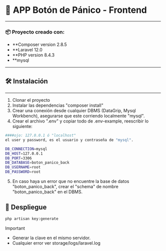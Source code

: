 # 🚨 APP Botón de Pánico - Frontend
--------

### 📦 Proyecto creado con:

- **Composer version 2.8.5
- **Laravel 12.0
- **PHP version 8.4.3 
- **mysql

----

## 🛠️ Instalación
-----------------

1. Clonar el proyecto
2. Instalar las dependencias "composer install" 
2. Crear una conexión desde cualquier DBMS (DataGrip, Mysql Workbench), asegurarse que este corriendo localmente "mysql".
4. Crear el archivo ".env" y copiar todo de .env-example, reescribir lo siguiente:

```bash
####ojo: 127.0.0.1 ó "localhost"
el user y password, es el usuario y contraseña de "mysql". 

DB_CONNECTION=mysql
DB_HOST=127.0.0.1 
DB_PORT=3306
DB_DATABASE=boton_panico_back
DB_USERNAME=root
DB_PASSWORD=root
```
5. En caso haya un error que no encuentre la base de datos "boton_panico_back", crear el "schema" de nombre "boton_panico_back" en el DBMS.

## 🚀 Despliegue

```bash
php artisan key:generate
```

> [!IMPORTANT]
> - Generar la clave en el mismo servidor.
> - Cualquier error ver storage/logs/laravel.log
  

